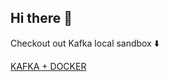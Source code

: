 ## Hi there 👋

Checkout out Kafka local sandbox ⬇️

[KAFKA + DOCKER](https://github.com/annstriganova/guidelines/blob/main/kafka/howto.md)

